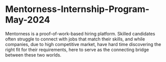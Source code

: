 # Mentorness-Internship-Program-May-2024
Mentorness is a proof-of-work-based hiring platform. Skilled candidates often struggle to connect with jobs that match their skills, and while companies, due to high competitive market, have hard time discovering the right fit for their requirements, here to serve as the connecting bridge between these two worlds.
